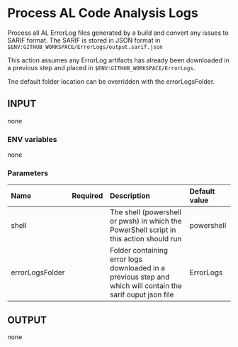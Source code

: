 # Process AL Code Analysis Logs

Process all AL ErrorLog files generated by a build and convert any issues to SARIF format. The SARIF is stored in JSON format in `$ENV:GITHUB_WORKSPACE/ErrorLogs/output.sarif.json`

This action assumes any ErrorLog artifacts has already been downloaded in a previous step and placed in `$ENV:GITHUB_WORKSPACE/ErrorLogs`.

Tne default folder location can be overridden with the errorLogsFolder.

## INPUT

none

### ENV variables

none

### Parameters

| Name | Required | Description | Default value |
| :-- | :-: | :-- | :-- |
| shell | | The shell (powershell or pwsh) in which the PowerShell script in this action should run | powershell |
| errorLogsFolder | | Folder containing error logs downloaded in a previous step and which will contain the sarif ouput json file | ErrorLogs |

## OUTPUT

none
